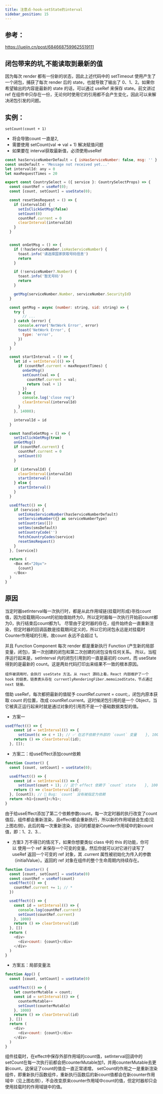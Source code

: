 ```yaml
---
title: 注意点-hook-setState的interval
sidebar_position: 15
---
```


## 参考：
https://juejin.cn/post/6846687599625519111

## 闭包带来的坑,不能读取到最新的值
因为每次 render 都有一份新的状态，因此上述代码中的 setTimeout 使用产生了一个闭包，捕获了每次 render 后的 state，也就导致了输出了 0、1、2。如果你希望输出的内容是最新的 state 的话，可以通过 useRef 来保存 state。前文讲过 ref 在组件中只存在一份，无论何时使用它的引用都不会产生变化，因此可以来解决闭包引发的问题。

## 实例：
`setCount(count + 1)`
* 将会导致count 一直是2,
* 需要使用 setCount(val => val + 1) 解决赋值问题
* 如果要在 interval获取最新值，必须使用useRef
```js
const hasServiceNumberDefault = { isHasServiceNumber: false, msg: '' }
const smsDefault = 'Message not received yet...'
let intervalId: any = 0
let maxRequestTimes = 20

export const CountrySelect = ({ service }: CountrySelectProps) => {
  const countRef = useRef(0);
  const [count, setCount] = useState(0);

  const resetSmsRequest = () => {
    if (intervalId) {
      setIsClickGetMsg(false)
      setCount(0)
      countRef.current = 0
      clearInterval(intervalId)
    }
  }


  const onGetMsg = () => {
    if (!hasServiceNumber.isHasServiceNumber) {
      toast.info('请选择国家获取号码信息')
      return
    }

    if (!serviceNumber?.Number) {
      toast.info('暂无号码')
      return
    }

    getMsg(serviceNumber.Number, serviceNumber.SecurityId)
  }

  const getMsg = async (number: string, sid: string) => {
    try {
        // ...
    } catch (error) {
      console.error('NetWork Error', error)
      toast('NetWork Error', {
        type: 'error',
      })
    }
  }

  const startInterval = () => {
    let id = setInterval(() => {
      if (countRef.current < maxRequestTimes) {
        onGetMsg()
        setCount(val => {
          countRef.current = val;
          return (val + 1)
        })
      } else {
        console.log('close req')
        clearInterval(intervalId)
      }
    }, 14000);

    intervalId = id
  }

  const handleGetMsg = () => {
    setIsClickGetMsg(true)
    onGetMsg()
    if (countRef.current) {
      countRef.current = 0
      setCount(0)
    }

    if (intervalId) {
      clearInterval(intervalId)
      startInterval()
    } else {
      startInterval()
    }
  }

  useEffect(() => {
    if (service) {
      setIsHasServiceNumber(hasServiceNumberDefault)
      setServiceNumber({} as serviceNumberType)
      setCountries([])
      setSms(smsDefault)
      setCountryCode('')
      fetchCountryCodes(service)
      resetSmsRequest()
    }
  }, [service])

  return (
    <Box mt="20px">
      {count}
    </Box>
  )
}
```

## 原因
当定时器setInterval每一次执行时，都是从此作用域链(挂载时形成)寻找count值，因为挂载期间count的初始值始终为0，所以定时器每一次执行开始前count都为0，执行结束后count都为1。
尽管由于定时器的存在，组件始终会一直重新渲染，但定时器的回调函数是挂载期间定义的，所以它的闭包永远是对挂载时Counter作用域的引用，故count 永远不会超过 1。

并且 Function Component 每次 render 都是重新执行 Function (产生新的局部变量，闭包)，第一次创建的闭包和第二次创建的闭包没有任何关系。
所以，当程序运行起来是，setInterval 内的闭包引用到的一直是最初的 count，而 useState 得到的是最新的 count。这是两处代码打印出来结果不一致的根本原因。

```
组件被调用时，会执行 useState 方法。从 react 源码上看，React 内部维护了一个 hook 的链表，链表表头存在 currentlyRenderingFiber.memoizedState，节点通过 next 链接。
```

借助 useRef，每次都把最新的值赋予 countRef.current = count;，闭包内原本获取 count 的位置，改成 countRef.current。这时候闭包引用的是一个 Object，当它被真正运行起来时就是通过对象的引用而不是一个基础数据类型的值。

* 方案一
```js
useEffect(() => {
    const id = setInterval(() => {
      setCount(c => c + 1); // ✅ 在这不依赖于外部的 `count` 变量    }, 1000);
    return () => clearInterval(id);
  }, []);
```

* 方案二：给useEffect添加count依赖
```js
function Counter() {
  const [count, setCount] = useState(0);

  useEffect(() => {
    const id = setInterval(() => {
      setCount(count + 1); // 这个 effect 依赖于 `count` state    }, 1000);
    return () => clearInterval(id);
  }, [count]); // 🔴 Bug: `count` 没有被指定为依赖
  return <h1>{count}</h1>;
}
```

由于给useEffect添加了第二个依赖参数count，每一次定时器的执行改变了count值后，组件都会重新渲染，且effect都会重新执行，所以新的作用域链会生成(见上图右侧)，此后的每一次重新渲染，访问的都是新Counter作用域中的新count值，即：1、2、3...

* 方案3
万不得已的情况下，如果你想要类似 class 中的 this 的功能，你可以 使用一个 ref 来保存一个可变的变量。然后你就可以对它进行读写了
useRef 返回一个可变的 ref 对象，其 .current 属性被初始化为传入的参数（initialValue）。返回的 ref 对象在组件的整个生命周期内持续存在。
```js
function Counter() {
  const [count, setCount] = useState(0)
  const countRef = useRef(count)
  useEffect(() => {
    countRef.current += 1; // *
  })

  useEffect(() => {
    const id = setInterval(() => {
      console.log(countRef.current)
      setCount(countRef.current)
    }, 1000)
    return () => clearInterval(id)
  }, [])
  return (
    <div>
      <div>count: {count}</div>
    </div>
  )
}
```

* 方案五：局部变量法
```js
function App() {
  const [count, setCount] = useState(0)

  useEffect(() => {
    let counterMutable = count;
    const id = setInterval(() => {
      counterMutable++
      setCount(counterMutable)
    }, 1000)
    return () => clearInterval(id)
  }, [])
  return (
    <div>
      <div>count: {count}</div>
    </div>
  )
}
```

组件挂载时，在effect中保存外部作用域的count值，setInterval回调中的setCount在每一次执行前都会把counterMutable加1，并用counterMutable去更新count，这保证了count的值会一直正常递增。
setCount的作用之一是重新渲染组件，即重新执行函数组件，重新执行函数后的新count值都会在新counter作用域中（见上图右侧），不会改变原来counter作用域中count的值，但定时器却只会使用挂载时的作用域链中的值。